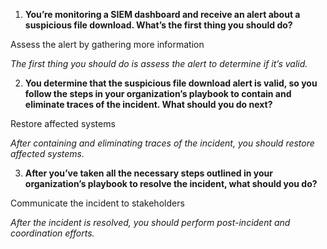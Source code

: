 1. **You’re monitoring a SIEM dashboard and receive an alert about a suspicious file download. What’s the first thing you should do?**

Assess the alert by gathering more information

*The first thing you should do is assess the alert to determine if it’s valid.*

2. **You determine that the suspicious file download alert is valid, so you follow the steps in your organization’s playbook to contain and eliminate traces of the incident. What should you do next?**

Restore affected systems

*After containing and eliminating traces of the incident, you should restore affected systems.*

3. **After you’ve taken all the necessary steps outlined in your organization’s playbook to resolve the incident, what should you do?**

Communicate the incident to stakeholders

*After the incident is resolved, you should perform post-incident and coordination efforts.*
